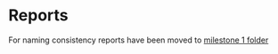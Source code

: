 # Reports
For naming consistency reports have been moved to [milestone 1 folder](https://github.com/Project-Catalyst/cauth-deliverables/tree/main/milestone%201)